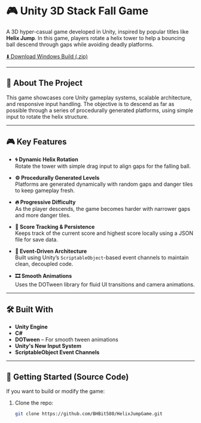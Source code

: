 # 🎮 Unity 3D Stack Fall Game

A 3D hyper-casual game developed in Unity, inspired by popular titles like **Helix Jump**. In this game, players rotate a helix tower to help a bouncing ball descend through gaps while avoiding deadly platforms.

[⬇️ Download Windows Build (.zip)](https://github.com/BHBit580/HelixJumpGame/releases/download/V/GameBuild.zip)

---

## 🧩 About The Project

This game showcases core Unity gameplay systems, scalable architecture, and responsive input handling. The objective is to descend as far as possible through a series of procedurally generated platforms, using simple input to rotate the helix structure.

---

## 🎮 Key Features

- **🌀 Dynamic Helix Rotation**  
  Rotate the tower with simple drag input to align gaps for the falling ball.

- **⚙️ Procedurally Generated Levels**  
  Platforms are generated dynamically with random gaps and danger tiles to keep gameplay fresh.

- **🔥 Progressive Difficulty**  
  As the player descends, the game becomes harder with narrower gaps and more danger tiles.

- **💾 Score Tracking & Persistence**  
  Keeps track of the current score and highest score locally using a JSON file for save data.

- **📣 Event-Driven Architecture**  
  Built using Unity’s `ScriptableObject`-based event channels to maintain clean, decoupled code.

- **🎞️ Smooth Animations**  
  Uses the DOTween library for fluid UI transitions and camera animations.

---

## 🛠️ Built With

- **Unity Engine**
- **C#**
- **DOTween** – For smooth tween animations
- **Unity's New Input System**
- **ScriptableObject Event Channels**

---

## 🚀 Getting Started (Source Code)

If you want to build or modify the game:

1. Clone the repo:
   ```bash
   git clone https://github.com/BHBit580/HelixJumpGame.git

